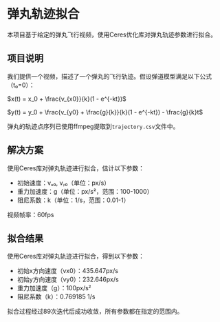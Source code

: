 # 弹丸轨迹拟合

本项目基于给定的弹丸飞行视频，使用Ceres优化库对弹丸轨迹参数进行拟合。

## 项目说明

我们提供一个视频，描述了一个弹丸的飞行轨迹。假设弹道模型满足以下公式（t₀=0）：

$x(t) = x_0 + \frac{v_{x0}}{k}(1 - e^{-kt})$

$y(t) = y_0 + \frac{v_{y0} + \frac{g}{k}}{k}(1 - e^{-kt}) - \frac{g}{k}t$

弹丸的轨迹点序列已使用ffmpeg提取到`trajectory.csv`文件中。

## 解决方案

使用Ceres库对弹丸轨迹进行拟合，估计以下参数：
- 初始速度：vₓ₀, vᵧ₀（单位：px/s）
- 重力加速度：g（单位：px/s²，范围：100-1000）
- 阻尼系数：k（单位：1/s，范围：0.01-1）

视频帧率：60fps

## 拟合结果

使用Ceres库对弹丸轨迹进行拟合，得到以下参数：
- 初始x方向速度（vx0）：435.647px/s
- 初始y方向速度（vy0）：232.646px/s
- 重力加速度（g）：100px/s²
- 阻尼系数（k）：0.769185 1/s

拟合过程经过89次迭代后成功收敛，所有参数都在指定的范围内。

